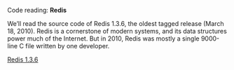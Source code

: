 Code reading: **Redis**

We’ll read the source code of Redis 1.3.6, the oldest tagged release (March 18, 2010). Redis is a cornerstone of modern systems, and its data structures power much of the Internet. But in 2010, Redis was mostly a single 9000-line C file written by one developer.

[Redis 1.3.6](https://github.com/redis/redis/tree/1.3.6)